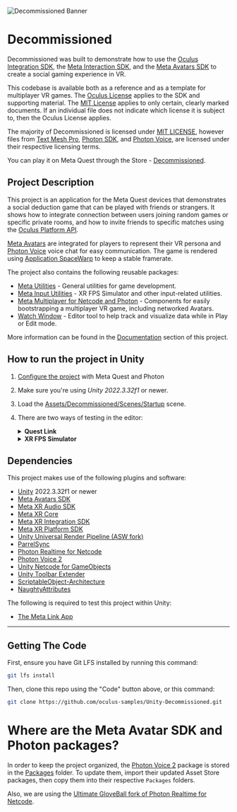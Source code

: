 ![Decommissioned Banner](./Documentation/Media/banner.png "Decommissioned")

# Decommissioned
Decommissioned was built to demonstrate how to use the [Oculus Integration SDK](https://developer.oculus.com/downloads/package/unity-integration/), the [Meta Interaction SDK](https://developer.oculus.com/documentation/unity/unity-isdk-interaction-sdk-overview/), and the [Meta Avatars SDK](https://developer.oculus.com/documentation/unity/meta-avatars-overview/) to create a social gaming experience in VR.

This codebase is available both as a reference and as a template for multiplayer VR games. The [Oculus License](./LICENSE) applies to the SDK and supporting material. The [MIT License](./Assets/Decommissioned/LICENSE) applies to only certain, clearly marked documents. If an individual file does not indicate which license it is subject to, then the Oculus License applies.

The majority of Decommissioned is licensed under [MIT LICENSE](./LICENSE), however files from [Text Mesh Pro](http://www.unity3d.com/legal/licenses/Unity_Companion_License), [Photon SDK](./Assets/Photon/LICENSE), and [Photon Voice](./Packages/Photon/Photon/license.txt), are licensed under their respective licensing terms.


You can play it on Meta Quest through the Store - [Decommissioned](https://www.meta.com/en-gb/experiences/decommissioned/5756827011021749).

## Project Description
This project is an application for the Meta Quest devices that demonstrates a social deduction game that can be played with friends or strangers. It shows how to integrate connection between users joining random games or specific private rooms, and how to invite friends to specific matches using the [Oculus Platform API](https://developer.oculus.com/documentation/unity/ps-platform-intro/).

[Meta Avatars](https://developer.oculus.com/documentation/unity/meta-avatars-overview/) are integrated for players to represent their VR persona and [Photon Voice](https://assetstore.unity.com/packages/tools/audio/photon-voice-2-130518) voice chat for easy communication. The game is rendered using [Application SpaceWarp](https://developer.oculus.com/documentation/unity/unity-asw/) to keep a stable framerate.

The project also contains the following reusable packages:

- [Meta Utilities](./Packages/com.meta.utilities/) - General utilities for game development.
- [Meta Input Utilities](./Packages/com.meta.utilities.input/) - XR FPS Simulator and other input-related utilities.
- [Meta Multiplayer for Netcode and Photon](./Packages/com.meta.multiplayer.netcode-photon/) - Components for easily bootstrapping a multiplayer VR game, including networked Avatars.
- [Watch Window](./Packages/com.meta.utilities.watch-window/) - Editor tool to help track and visualize data while in Play or Edit mode.

More information can be found in the [Documentation](./Documentation) section of this project.

## How to run the project in Unity
1. [Configure the project](./Documentation/Configuration.md) with Meta Quest and Photon
2. Make sure you're using  *Unity 2022.3.32f1* or newer.
3. Load the [Assets/Decommissioned/Scenes/Startup](./Assets/Decommissioned/Scenes/Startup.unity) scene.
4. There are two ways of testing in the editor:
    <details>
      <summary><b>Quest Link</b></summary>

      + Enable Quest Link:
        + Put on your headset and navigate to "Quick Settings"; select "Quest Link" (or "Quest Air Link" if using Air Link).
        + Select your desktop from the list and then select, "Launch". This will launch the Quest Link app, allowing you to control your desktop from your headset.
      + With the headset on, select "Desktop" from the control panel in front of you. You should be able to see your desktop in VR!
      + Navigate to Unity and press "Play" - the application should launch on your headset automatically.
    </details>
    <details>
      <summary><b>XR FPS Simulator</b></summary>

      + In Unity, press "Play" and enjoy the simulated XR controls!
      + Review the [XR FPS Simulator documentation](./Packages/com.meta.utilities.input/README.md#xr-device-fps-simulator) for more information.
        + Note: The mouse is [captured by the simulator](./Packages/com.meta.utilities.input/README.md#mouse-capture) when in play mode. In order to otherwise use the mouse in-game (such as to interact with menus), hold Left Alt.
    </details>



## Dependencies
This project makes use of the following plugins and software:
- [Unity](https://unity.com/download) 2022.3.32f1 or newer
- [Meta Avatars SDK](https://assetstore.unity.com/packages/tools/integration/meta-avatars-sdk-271958)
- [Meta XR Audio SDK](https://assetstore.unity.com/packages/tools/integration/meta-xr-audio-sdk-264557)
- [Meta XR Core](https://assetstore.unity.com/packages/tools/integration/meta-xr-core-sdk-269169)
- [Meta XR Integration SDK](https://assetstore.unity.com/packages/tools/integration/meta-xr-interaction-sdk-265014)
- [Meta XR Platform SDK](https://assetstore.unity.com/packages/tools/integration/meta-xr-platform-sdk-262366)
- [Unity Universal Render Pipeline (ASW fork)](https://developer.oculus.com/documentation/unity/unity-asw/#how-to-enable-appsw-in-app)
- [ParrelSync](https://github.com/brogan89/ParrelSync)
- [Photon Realtime for Netcode](https://github.com/Unity-Technologies/multiplayer-community-contributions/tree/main/Transports/com.community.netcode.transport.photon-realtime)
- [Photon Voice 2](https://assetstore.unity.com/packages/tools/audio/photon-voice-2-130518)
- [Unity Netcode for GameObjects](https://github.com/Unity-Technologies/com.unity.netcode.gameobjects)
- [Unity Toolbar Extender](https://github.com/marijnz/unity-toolbar-extender.git)
- [ScriptableObject-Architecture](https://github.com/DanielEverland/ScriptableObject-Architecture)
- [NaughtyAttributes](https://github.com/dbrizov/NaughtyAttributes)

The following is required to test this project within Unity:
- [The Meta Link App](https://www.meta.com/quest/setup/)

---

## Getting The Code
First, ensure you have Git LFS installed by running this command:
```sh
git lfs install
```

Then, clone this repo using the "Code" button above, or this command:
```sh
git clone https://github.com/oculus-samples/Unity-Decommissioned.git
```

# Where are the Meta Avatar SDK and Photon packages?
In order to keep the project organized, the [Photon Voice 2](https://assetstore.unity.com/packages/tools/audio/photon-voice-2-130518) package is stored in the [Packages](./Packages) folder. To update them, import their updated Asset Store packages, then copy them into their respective `Packages` folders.

Also, we are using the [Ultimate GloveBall fork of Photon Realtime for Netcode](https://github.com/oculus-samples/Unity-UltimateGloveBall/tree/d48bb48d3232fd3e9e753f127b3d49b04ae4885f/Packages/com.community.netcode.transport.photon-realtime%40b28923aa5d).
